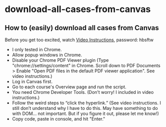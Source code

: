 # download-all-cases-from-canvas
## How to (easily) download all cases from Canvas

Before you get too excited, watch [Video Instructions](https://vimeo.com/216230063),
password: hbsftw

* I only tested in Chrome.
* Allow popup windows in Chrome.
* Disable your Chrome PDF Viewer plugin (Type "chrome://settings/content" in Chrome. Scroll down to PDF Documents > Enable "Open PDF files in the default PDF viewer application". See video instructions.)
* Log in Canvas first.
* Go to each course's Overview page and run the script.
* You need Chrome Developer Tools. (Don’t worry! I included in video instructions.)
* Follow the weird steps to “click the hyperlink.” (See video instructions. I still don’t understand why I have to do this. May have something to do with DOM… not important. But if you figure it out, please let me know!)
* Copy code, paste in console, and hit "Enter."

